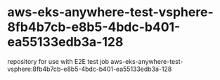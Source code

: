 # aws-eks-anywhere-test-vsphere-8fb4b7cb-e8b5-4bdc-b401-ea55133edb3a-128
repository for use with E2E test job aws-eks-anywhere-test-vsphere:8fb4b7cb-e8b5-4bdc-b401-ea55133edb3a-128
